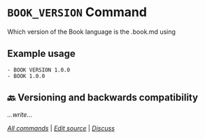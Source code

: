 <!--⚠️ WARNING: This code has been generated so that any manual changes will be overwritten-->

# `BOOK_VERSION` Command

Which version of the Book language is the .book.md using

## Example usage

```
- BOOK VERSION 1.0.0
- BOOK 1.0.0
```

## 🔙 Versioning and backwards compatibility

_...write..._

_[All commands](../README.md)_ | _[Edit source](https://github.com/webgptorg/promptbook/discussions/69)_ | _[Discuss](https://github.com/webgptorg/promptbook/discussions/69)_
